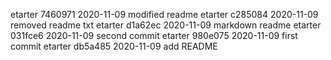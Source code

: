 etarter 7460971 2020-11-09 modified readme
etarter c285084 2020-11-09 removed readme txt
etarter d1a62ec 2020-11-09 markdown readme
etarter 031fce6 2020-11-09 second commit
etarter 980e075 2020-11-09 first commit
etarter db5a485 2020-11-09 add README
